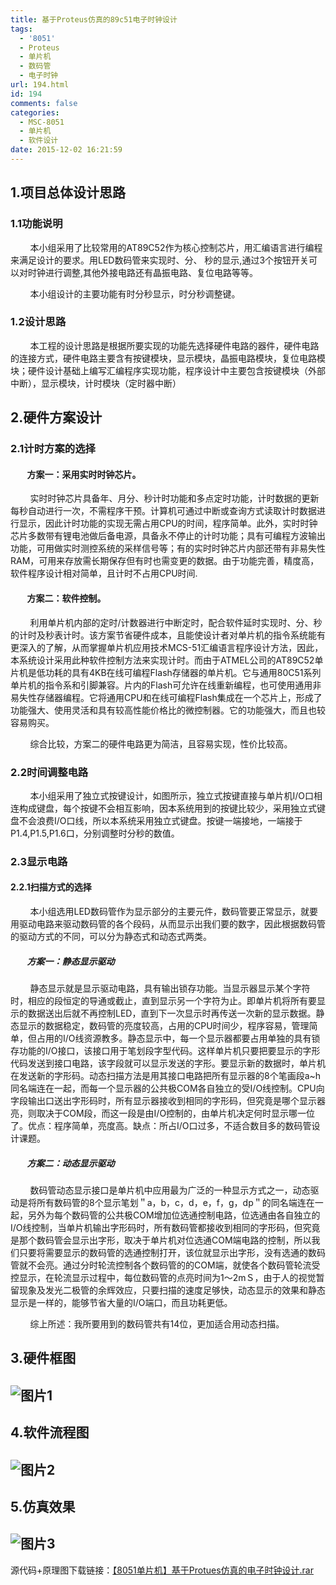 ```yaml
---
title: 基于Proteus仿真的89c51电子时钟设计
tags:
  - '8051'
  - Proteus
  - 单片机
  - 数码管
  - 电子时钟
url: 194.html
id: 194
comments: false
categories:
  - MSC-8051
  - 单片机
  - 软件设计
date: 2015-12-02 16:21:59
---
```


1.项目总体设计思路
----------

### 1.1功能说明

        本小组采用了比较常用的AT89C52作为核心控制芯片，用汇编语言进行编程来满足设计的要求。用LED数码管来实现时、分、 秒的显示,通过3个按钮开关可以对时钟进行调整,其他外接电路还有晶振电路、复位电路等等。

        本小组设计的主要功能有时分秒显示，时分秒调整键。

### 1.2设计思路

        本工程的设计思路是根据所要实现的功能先选择硬件电路的器件，硬件电路的连接方式，硬件电路主要含有按键模块，显示模块，晶振电路模块，复位电路模块；硬件设计基础上编写汇编程序实现功能，程序设计中主要包含按键模块（外部中断），显示模块，计时模块（定时器中断）

2.硬件方案设计
--------

### 2.1计时方案的选择

####         方案一：采用实时时钟芯片。

        实时时钟芯片具备年、月分、秒计时功能和多点定时功能，计时数据的更新每秒自动进行一次，不需程序干预。计算机可通过中断或查询方式读取计时数据进行显示，因此计时功能的实现无需占用CPU的时间，程序简单。此外，实时时钟芯片多数带有锂电池做后备电源，具备永不停止的计时功能；具有可编程方波输出功能，可用做实时测控系统的采样信号等；有的实时时钟芯片内部还带有非易失性RAM，可用来存放需长期保存但有时也需变更的数据。由于功能完善，精度高，软件程序设计相对简单，且计时不占用CPU时间.

####         方案二：软件控制。

        利用单片机内部的定时/计数器进行中断定时，配合软件延时实现时、分、秒的计时及秒表计时。该方案节省硬件成本，且能使设计者对单片机的指令系统能有更深入的了解，从而掌握单片机应用技术MCS-51汇编语言程序设计方法，因此，本系统设计采用此种软件控制方法来实现计时。而由于ATMEL公司的AT89C52单片机是低功耗的具有4KB在线可编程Flash存储器的单片机。它与通用80C51系列单片机的指令系和引脚兼容。片内的Flash可允许在线重新编程，也可使用通用非易失性存储器编程。它将通用CPU和在线可编程Flash集成在一个芯片上，形成了功能强大、使用灵活和具有较高性能价格比的微控制器。它的功能强大，而且也较容易购买。

        综合比较，方案二的硬件电路更为简洁，且容易实现，性价比较高。

### 2.2时间调整电路

        本小组采用了独立式按键设计，如图所示，独立式按键直接与单片机I/O口相连构成键盘，每个按键不会相互影响，因本系统用到的按键比较少，采用独立式键盘不会浪费I/O口线，所以本系统采用独立式键盘。按键一端接地，一端接于P1.4,P1.5,P1.6口，分别调整时分秒的数值。

### 2.3显示电路

#### 2.2.1扫描方式的选择

        本小组选用LED数码管作为显示部分的主要元件，数码管要正常显示，就要用驱动电路来驱动数码管的各个段码，从而显示出我们要的数字，因此根据数码管的驱动方式的不同，可以分为静态式和动态式两类。

#####         方案一：静态显示驱动

        静态显示就是显示驱动电路，具有输出锁存功能。当显示器显示某个字符时，相应的段恒定的导通或截止，直到显示另一个字符为止。即单片机将所有要显示的数据送出后就不再控制LED，直到下一次显示时再传送一次新的显示数据。静态显示的数据稳定，数码管的亮度较高，占用的CPU时间少，程序容易，管理简单，但占用的I/O线资源教多。静态显示中，每一个显示器都要占用单独的具有锁存功能的I/O接口，该接口用于笔划段字型代码。这样单片机只要把要显示的字形代码发送到接口电路，该字段就可以显示发送的字形。要显示新的数据时，单片机在发送新的字形码。动态扫描方法是用其接口电路把所有显示器的8个笔画段a~h同名端连在一起，而每一个显示器的公共极COM各自独立的受I/O线控制。CPU向字段输出口送出字形码时，所有显示器接收到相同的字形码，但究竟是哪个显示器亮，则取决于COM段，而这一段是由I/O控制的，由单片机决定何时显示哪一位了。优点：程序简单，亮度高。缺点：所占I/O口过多，不适合数目多的数码管设计课题。

#####         方案二：动态显示驱动

        数码管动态显示接口是单片机中应用最为广泛的一种显示方式之一，动态驱动是将所有数码管的8个显示笔划＂a，b，c，d，e，f，g，dp＂的同名端连在一起，另外为每个数码管的公共极COM增加位选通控制电路，位选通由各自独立的I/O线控制，当单片机输出字形码时，所有数码管都接收到相同的字形码，但究竟是那个数码管会显示出字形，取决于单片机对位选通COM端电路的控制，所以我们只要将需要显示的数码管的选通控制打开，该位就显示出字形，没有选通的数码管就不会亮。通过分时轮流控制各个数码管的的COM端，就使各个数码管轮流受控显示，在轮流显示过程中，每位数码管的点亮时间为1～2mＳ，由于人的视觉暂留现象及发光二极管的余辉效应，只要扫描的速度足够快，动态显示的效果和静态显示是一样的，能够节省大量的I/O端口，而且功耗更低。

        综上所述：我所要用到的数码管共有14位，更加适合用动态扫描。

3.硬件框图
------

![图片1](http://oarap.org/wp-content/uploads/2016/02/图片1-2.png)
-------------------------------------------------------------

4.软件流程图
-------

![图片2](http://oarap.org/wp-content/uploads/2016/02/图片2-3.png)
-------------------------------------------------------------

5.仿真效果
------

![图片3](http://oarap.org/wp-content/uploads/2016/02/图片3-3.png)
-------------------------------------------------------------

源代码+原理图下载链接：[【8051单片机】基于Protues仿真的电子时钟设计.rar](http://oarap.org/wp-content/uploads/2016/02/【8051单片机】基于Protues仿真的电子时钟设计.rar)